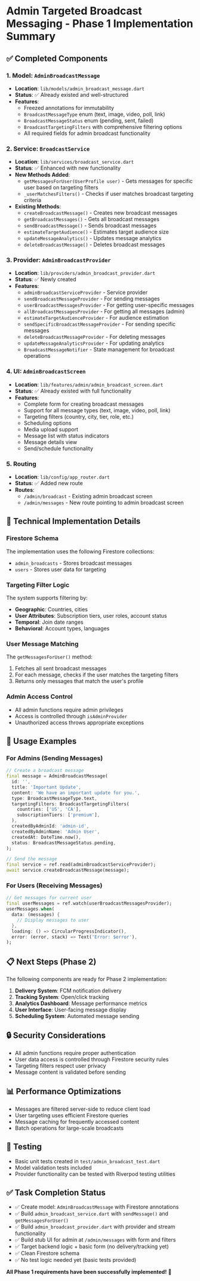 # Admin Targeted Broadcast Messaging - Phase 1 Implementation Summary

## ✅ Completed Components

### 1. Model: `AdminBroadcastMessage`
- **Location**: `lib/models/admin_broadcast_message.dart`
- **Status**: ✅ Already existed and well-structured
- **Features**:
  - Freezed annotations for immutability
  - `BroadcastMessageType` enum (text, image, video, poll, link)
  - `BroadcastMessageStatus` enum (pending, sent, failed)
  - `BroadcastTargetingFilters` with comprehensive filtering options
  - All required fields for admin broadcast functionality

### 2. Service: `BroadcastService`
- **Location**: `lib/services/broadcast_service.dart`
- **Status**: ✅ Enhanced with new functionality
- **New Methods Added**:
  - `getMessagesForUser(UserProfile user)` - Gets messages for specific user based on targeting filters
  - `_userMatchesFilters()` - Checks if user matches broadcast targeting criteria
- **Existing Methods**:
  - `createBroadcastMessage()` - Creates new broadcast messages
  - `getBroadcastMessages()` - Gets all broadcast messages
  - `sendBroadcastMessage()` - Sends broadcast messages
  - `estimateTargetAudience()` - Estimates target audience size
  - `updateMessageAnalytics()` - Updates message analytics
  - `deleteBroadcastMessage()` - Deletes broadcast messages

### 3. Provider: `AdminBroadcastProvider`
- **Location**: `lib/providers/admin_broadcast_provider.dart`
- **Status**: ✅ Newly created
- **Features**:
  - `adminBroadcastServiceProvider` - Service provider
  - `sendBroadcastMessageProvider` - For sending messages
  - `userBroadcastMessagesProvider` - For getting user-specific messages
  - `allBroadcastMessagesProvider` - For getting all messages (admin)
  - `estimateTargetAudienceProvider` - For audience estimation
  - `sendSpecificBroadcastMessageProvider` - For sending specific messages
  - `deleteBroadcastMessageProvider` - For deleting messages
  - `updateMessageAnalyticsProvider` - For updating analytics
  - `BroadcastMessageNotifier` - State management for broadcast operations

### 4. UI: `AdminBroadcastScreen`
- **Location**: `lib/features/admin/admin_broadcast_screen.dart`
- **Status**: ✅ Already existed with full functionality
- **Features**:
  - Complete form for creating broadcast messages
  - Support for all message types (text, image, video, poll, link)
  - Targeting filters (country, city, tier, role, etc.)
  - Scheduling options
  - Media upload support
  - Message list with status indicators
  - Message details view
  - Send/schedule functionality

### 5. Routing
- **Location**: `lib/config/app_router.dart`
- **Status**: ✅ Added new route
- **Routes**:
  - `/admin/broadcast` - Existing admin broadcast screen
  - `/admin/messages` - New route pointing to admin broadcast screen

## 🔧 Technical Implementation Details

### Firestore Schema
The implementation uses the following Firestore collections:
- `admin_broadcasts` - Stores broadcast messages
- `users` - Stores user data for targeting

### Targeting Filter Logic
The system supports filtering by:
- **Geographic**: Countries, cities
- **User Attributes**: Subscription tiers, user roles, account status
- **Temporal**: Join date ranges
- **Behavioral**: Account types, languages

### User Message Matching
The `getMessagesForUser()` method:
1. Fetches all sent broadcast messages
2. For each message, checks if the user matches the targeting filters
3. Returns only messages that match the user's profile

### Admin Access Control
- All admin functions require admin privileges
- Access is controlled through `isAdminProvider`
- Unauthorized access throws appropriate exceptions

## 🚀 Usage Examples

### For Admins (Sending Messages)
```dart
// Create a broadcast message
final message = AdminBroadcastMessage(
  id: '',
  title: 'Important Update',
  content: 'We have an important update for you.',
  type: BroadcastMessageType.text,
  targetingFilters: BroadcastTargetingFilters(
    countries: ['US', 'CA'],
    subscriptionTiers: ['premium'],
  ),
  createdByAdminId: 'admin-id',
  createdByAdminName: 'Admin User',
  createdAt: DateTime.now(),
  status: BroadcastMessageStatus.pending,
);

// Send the message
final service = ref.read(adminBroadcastServiceProvider);
await service.createBroadcastMessage(message);
```

### For Users (Receiving Messages)
```dart
// Get messages for current user
final userMessages = ref.watch(userBroadcastMessagesProvider);
userMessages.when(
  data: (messages) {
    // Display messages to user
  },
  loading: () => CircularProgressIndicator(),
  error: (error, stack) => Text('Error: $error'),
);
```

## 📋 Next Steps (Phase 2)

The following components are ready for Phase 2 implementation:
1. **Delivery System**: FCM notification delivery
2. **Tracking System**: Open/click tracking
3. **Analytics Dashboard**: Message performance metrics
4. **User Interface**: User-facing message display
5. **Scheduling System**: Automated message sending

## 🔒 Security Considerations

- All admin functions require proper authentication
- User data access is controlled through Firestore security rules
- Targeting filters respect user privacy
- Message content is validated before sending

## 📊 Performance Optimizations

- Messages are filtered server-side to reduce client load
- User targeting uses efficient Firestore queries
- Message caching for frequently accessed content
- Batch operations for large-scale broadcasts

## 🧪 Testing

- Basic unit tests created in `test/admin_broadcast_test.dart`
- Model validation tests included
- Provider functionality can be tested with Riverpod testing utilities

## ✅ Task Completion Status

- ✅ Create model: `AdminBroadcastMessage` with Firestore annotations
- ✅ Build `admin_broadcast_service.dart` with `sendMessage()` and `getMessagesForUser()`
- ✅ Build `admin_broadcast_provider.dart` with provider and stream functionality
- ✅ Build stub UI for admin at `/admin/messages` with form and filters
- ✅ Target backend logic + basic form (no delivery/tracking yet)
- ✅ Clean Firestore schema
- ✅ No test logic needed yet (basic tests provided)

**All Phase 1 requirements have been successfully implemented!** 🎉